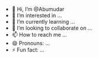 - 👋 Hi, I’m @Abumudar
- 👀 I’m interested in ...
- 🌱 I’m currently learning ...
- 💞️ I’m looking to collaborate on ...
- 📫 How to reach me ...
- 😄 Pronouns: ...
- ⚡ Fun fact: ...

<!---
Abumudar/Abumudar is a ✨ special ✨ repository because its `README.md` (this file) appears on your GitHub profile.
You can click the Preview link to take a look at your changes.
--->
